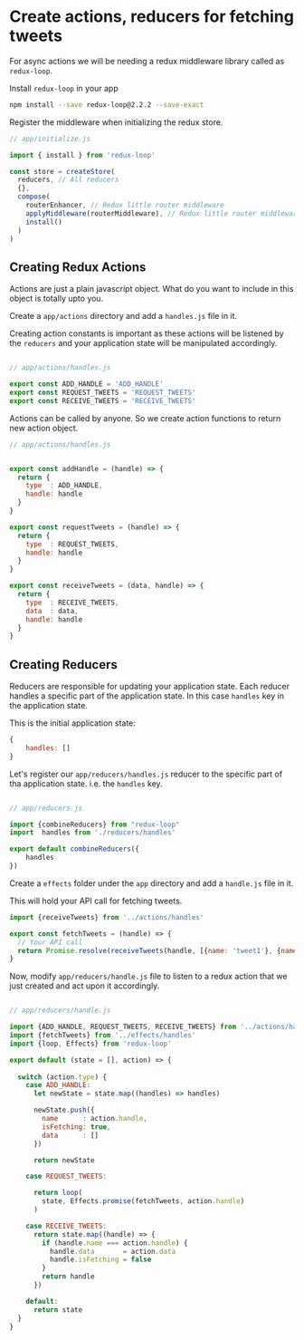 # Create actions, reducers for fetching tweets

For async actions we will be needing a redux middleware library called as `redux-loop`. 

Install `redux-loop` in your app

```sh
npm install --save redux-loop@2.2.2 --save-exact
```


Register the middleware when initializing the redux store.

```js
// app/initialize.js

import { install } from 'redux-loop'

const store = createStore(
  reducers, // All reducers
  {},
  compose(
    routerEnhancer, // Redux little router middleware
    applyMiddleware(routerMiddleware), // Redux little router middleware
    install()
  )
)
```



Creating Redux Actions 
----------------------

Actions are just a plain javascript object. What do you want to include in this object is totally upto you.

Create a `app/actions` directory and add a `handles.js` file in it.


Creating action constants is important as these actions will be listened by the `reducers` and your application state will be manipulated accordingly.
  
  
 

```js

// app/actions/handles.js

export const ADD_HANDLE = 'ADD_HANDLE'
export const REQUEST_TWEETS = 'REQUEST_TWEETS'
export const RECEIVE_TWEETS = 'RECEIVE_TWEETS'

```


Actions can be called by anyone. So we create action functions to return new action object.

```js
// app/actions/handles.js


export const addHandle = (handle) => {
  return {
    type  : ADD_HANDLE,
    handle: handle
  }
}

export const requestTweets = (handle) => {
  return {
    type  : REQUEST_TWEETS,
    handle: handle
  }
}

export const receiveTweets = (data, handle) => {
  return {
    type  : RECEIVE_TWEETS,
    data  : data,
    handle: handle
  }
}
```


Creating Reducers
-----------------

Reducers are responsible for updating your application state. Each reducer handles a specific part of the application state. In this case `handles` key in the application state.

This is the initial application state:
```js
{
    handles: []
}
```


Let's register our `app/reducers/handles.js` reducer to the specific part of tha application state. i.e. the `handles` key.

```js

// app/reducers.js 

import {combineReducers} from "redux-loop"
import  handles from './reducers/handles'

export default combineReducers({
	handles
})

```

Create a `effects` folder under the `app` directory and add a `handle.js` file in it.

This will hold your API call for fetching tweets.

```js
import {receiveTweets} from '../actions/handles'

export const fetchTweets = (handle) => {
  // Your API call
  return Promise.resolve(receiveTweets(handle, [{name: 'tweet1'}, {name: 'tweet2'}]))
}

```


Now, modify `app/reducers/handle.js` file to listen to a redux action that we just created and act upon it accordingly.


```js

// app/reducers/handle.js

import {ADD_HANDLE, REQUEST_TWEETS, RECEIVE_TWEETS} from '../actions/handles'
import {fetchTweets} from '../effects/handles'
import {loop, Effects} from 'redux-loop'

export default (state = [], action) => {
  
  switch (action.type) {
    case ADD_HANDLE:
      let newState = state.map((handles) => handles)

      newState.push({
        name      : action.handle,
        isFetching: true,
        data      : []
      })

      return newState

    case REQUEST_TWEETS:

      return loop(
        state, Effects.promise(fetchTweets, action.handle)
      )

    case RECEIVE_TWEETS:
      return state.map((handle) => {
        if (handle.name === action.handle) {
          handle.data       = action.data
          handle.isFetching = false
        }
        return handle
      })

    default:
      return state
  }
}

```

